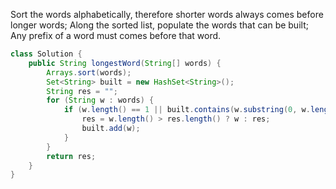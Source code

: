 Sort the words alphabetically, therefore shorter words always comes before longer words;
Along the sorted list, populate the words that can be built;
Any prefix of a word must comes before that word.
```java
class Solution {
    public String longestWord(String[] words) {
        Arrays.sort(words);
        Set<String> built = new HashSet<String>();
        String res = "";
        for (String w : words) {
            if (w.length() == 1 || built.contains(w.substring(0, w.length() - 1))) {
                res = w.length() > res.length() ? w : res;
                built.add(w);
            }
        }
        return res;
    }
}
```
